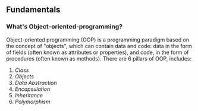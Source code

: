## Fundamentals

### What's Object-oriented-programming?

Object-oriented programming (OOP) is a programming paradigm based on the concept of "objects", which can contain data and code: data in the form of fields (often known as attributes or properties), and code, in the form of procedures (often known as methods). There are 6 pillars of OOP, includes:

1. *Class*
2. *Objects*
3. *Data Abstraction*
4. *Encapsulation*
5. *Inheritance*
6. *Polymorphism*
